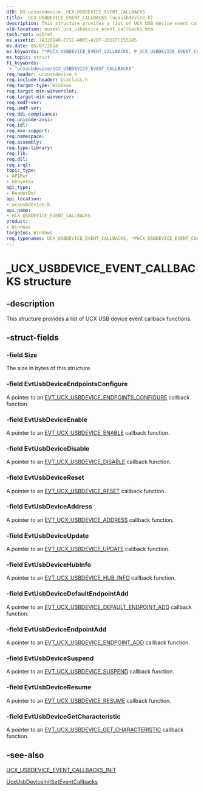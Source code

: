 ```yaml
---
UID: NS:ucxusbdevice._UCX_USBDEVICE_EVENT_CALLBACKS
title: _UCX_USBDEVICE_EVENT_CALLBACKS (ucxusbdevice.h)
description: This structure provides a list of UCX USB device event callback functions.
old-location: buses\_ucx_usbdevice_event_callbacks.htm
tech.root: usbref
ms.assetid: 7A320D48-E71C-40FE-A2EF-201CFCE55145
ms.date: 05/07/2018
ms.keywords: "*PUCX_USBDEVICE_EVENT_CALLBACKS, P_UCX_USBDEVICE_EVENT_CALLBACKS, P_UCX_USBDEVICE_EVENT_CALLBACKS structure pointer [Buses], UCX_USBDEVICE_EVENT_CALLBACKS, UCX_USBDEVICE_EVENT_CALLBACKS structure [Buses], _UCX_USBDEVICE_EVENT_CALLBACKS, buses._ucx_usbdevice_event_callbacks, ucxusbdevice/P_UCX_USBDEVICE_EVENT_CALLBACKS, ucxusbdevice/_UCX_USBDEVICE_EVENT_CALLBACKS"
ms.topic: struct
f1_keywords:
 - "ucxusbdevice/UCX_USBDEVICE_EVENT_CALLBACKS"
req.header: ucxusbdevice.h
req.include-header: Ucxclass.h
req.target-type: Windows
req.target-min-winverclnt: 
req.target-min-winversvr: 
req.kmdf-ver: 
req.umdf-ver: 
req.ddi-compliance: 
req.unicode-ansi: 
req.idl: 
req.max-support: 
req.namespace: 
req.assembly: 
req.type-library: 
req.lib: 
req.dll: 
req.irql: 
topic_type:
- APIRef
- kbSyntax
api_type:
- HeaderDef
api_location:
- ucxusbdevice.h
api_name:
- UCX_USBDEVICE_EVENT_CALLBACKS
product:
- Windows
targetos: Windows
req.typenames: UCX_USBDEVICE_EVENT_CALLBACKS, *PUCX_USBDEVICE_EVENT_CALLBACKS
---
```


# _UCX_USBDEVICE_EVENT_CALLBACKS structure


## -description


This structure provides a list of UCX USB device event callback functions.


## -struct-fields




### -field Size

The size in bytes of this structure.


### -field EvtUsbDeviceEndpointsConfigure

A pointer to an <a href="https://docs.microsoft.com/windows-hardware/drivers/ddi/content/ucxusbdevice/nc-ucxusbdevice-evt_ucx_usbdevice_endpoints_configure">EVT_UCX_USBDEVICE_ENDPOINTS_CONFIGURE</a> callback function.


### -field EvtUsbDeviceEnable

A pointer to an <a href="https://docs.microsoft.com/windows-hardware/drivers/ddi/content/ucxusbdevice/nc-ucxusbdevice-evt_ucx_usbdevice_enable">EVT_UCX_USBDEVICE_ENABLE</a> callback function.


### -field EvtUsbDeviceDisable

A pointer to an <a href="https://docs.microsoft.com/windows-hardware/drivers/ddi/content/ucxusbdevice/nc-ucxusbdevice-evt_ucx_usbdevice_disable">EVT_UCX_USBDEVICE_DISABLE</a> callback function.


### -field EvtUsbDeviceReset

A pointer to an <a href="https://docs.microsoft.com/windows-hardware/drivers/ddi/content/ucxusbdevice/nc-ucxusbdevice-evt_ucx_usbdevice_reset">EVT_UCX_USBDEVICE_RESET</a> callback function.


### -field EvtUsbDeviceAddress

A pointer to an <a href="https://docs.microsoft.com/windows-hardware/drivers/ddi/content/ucxusbdevice/nc-ucxusbdevice-evt_ucx_usbdevice_address">EVT_UCX_USBDEVICE_ADDRESS</a> callback function.


### -field EvtUsbDeviceUpdate

A pointer to an <a href="https://docs.microsoft.com/windows-hardware/drivers/ddi/content/ucxusbdevice/nc-ucxusbdevice-evt_ucx_usbdevice_update">EVT_UCX_USBDEVICE_UPDATE</a> callback function.


### -field EvtUsbDeviceHubInfo

A pointer to an <a href="https://docs.microsoft.com/windows-hardware/drivers/ddi/content/ucxusbdevice/nc-ucxusbdevice-evt_ucx_usbdevice_hub_info">EVT_UCX_USBDEVICE_HUB_INFO</a> callback function.


### -field EvtUsbDeviceDefaultEndpointAdd

A pointer to an <a href="https://docs.microsoft.com/windows-hardware/drivers/ddi/content/ucxusbdevice/nc-ucxusbdevice-evt_ucx_usbdevice_default_endpoint_add">EVT_UCX_USBDEVICE_DEFAULT_ENDPOINT_ADD</a> callback function.


### -field EvtUsbDeviceEndpointAdd

A pointer to an <a href="https://docs.microsoft.com/windows-hardware/drivers/ddi/content/ucxusbdevice/nc-ucxusbdevice-evt_ucx_usbdevice_endpoint_add">EVT_UCX_USBDEVICE_ENDPOINT_ADD</a> callback function.


### -field EvtUsbDeviceSuspend

A pointer to an <a href="https://docs.microsoft.com/windows-hardware/drivers/ddi/content/ucxusbdevice/nc-ucxusbdevice-evt_ucx_usbdevice_suspend">EVT_UCX_USBDEVICE_SUSPEND</a> callback function.


### -field EvtUsbDeviceResume

A pointer to an <a href="https://docs.microsoft.com/windows-hardware/drivers/ddi/content/ucxusbdevice/nc-ucxusbdevice-evt_ucx_usbdevice_resume">EVT_UCX_USBDEVICE_RESUME</a> callback function.


### -field EvtUsbDeviceGetCharacteristic

A pointer to an <a href="https://docs.microsoft.com/windows-hardware/drivers/ddi/content/ucxusbdevice/nc-ucxusbdevice-evt_ucx_usbdevice_get_characteristic">EVT_UCX_USBDEVICE_GET_CHARACTERISTIC</a> callback function.


## -see-also




<a href="https://docs.microsoft.com/windows-hardware/drivers/ddi/content/ucxusbdevice/nf-ucxusbdevice-ucx_usbdevice_event_callbacks_init">UCX_USBDEVICE_EVENT_CALLBACKS_INIT</a>



<a href="https://docs.microsoft.com/windows-hardware/drivers/ddi/content/ucxusbdevice/nf-ucxusbdevice-ucxusbdeviceinitseteventcallbacks">UcxUsbDeviceInitSetEventCallbacks</a>
 

 

